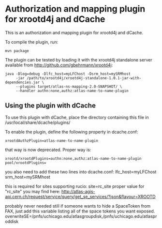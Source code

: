 Authorization and mapping plugin for xrootd4j and dCache
========================================================

This is an authorization and mapping plugin for xrootd4j and dCache.

To compile the plugin, run:

    mvn package


The plugin can be tested by loading it with the xrootd4j standalone
server available from http://github.com/gbehrmann/xrootd4j:

    java -Dlog=debug -Dlfc_host=myLFChost -Dsrm_host=mySRMhost
         -jar /path/to/xrootd4j/xrootd4j-standalone-1.0.1-jar-with-dependencies.jar \
         --plugins target/atlas-ns-mapping-2.0-SNAPSHOT/ \
         --handler authn:none,authz:atlas-name-to-name-plugin

Using the plugin with dCache
----------------------------

To use this plugin with dCache, place the directory containing this
file in /usr/local/share/dcache/plugins/

To enable the plugin, define the following property in dcache.conf:

    xrootdAuthzPlugin=atlas-name-to-name-plugin 

that way is now deprecated. Proper way is:

    xrootd/xrootdPlugins=authn:none,authz:atlas-name-to-name-plugin
    pool/xrootdPlugins=

you also need to add these two lines into dcache.conf:
    lfc_host=myLFChost
    srm_host=mySRMhost
    
this is required for sites supporting rucio:
    site=rc_site
    proper value for "rc_site" you may find here: http://atlas-agis-api.cern.ch/request/service/query/get_se_services/?json&flavour=XROOTD
    
probably never needed still if someone wants to hide a SpaceToken from FAX, just add this variable listing all of the space tokens you want exposed.
    overwriteSE=/pnfs/uchicago.edu/atlasgroupdisk,/pnfs/uchicago.edu/atlasproddisk
    
